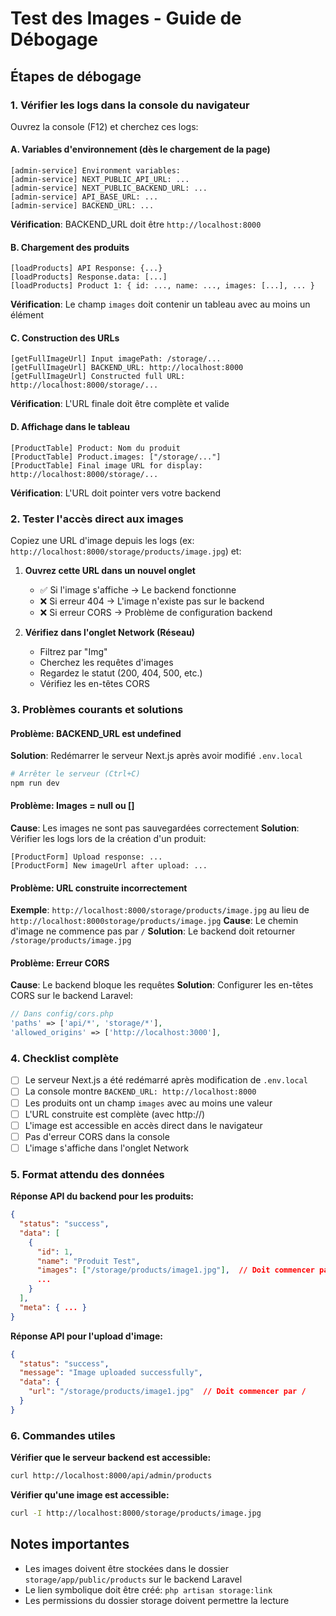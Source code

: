 # Test des Images - Guide de Débogage

## Étapes de débogage

### 1. Vérifier les logs dans la console du navigateur

Ouvrez la console (F12) et cherchez ces logs:

#### A. Variables d'environnement (dès le chargement de la page)
```
[admin-service] Environment variables:
[admin-service] NEXT_PUBLIC_API_URL: ...
[admin-service] NEXT_PUBLIC_BACKEND_URL: ...
[admin-service] API_BASE_URL: ...
[admin-service] BACKEND_URL: ...
```

**Vérification**: BACKEND_URL doit être `http://localhost:8000`

#### B. Chargement des produits
```
[loadProducts] API Response: {...}
[loadProducts] Response.data: [...]
[loadProducts] Product 1: { id: ..., name: ..., images: [...], ... }
```

**Vérification**: Le champ `images` doit contenir un tableau avec au moins un élément

#### C. Construction des URLs
```
[getFullImageUrl] Input imagePath: /storage/...
[getFullImageUrl] BACKEND_URL: http://localhost:8000
[getFullImageUrl] Constructed full URL: http://localhost:8000/storage/...
```

**Vérification**: L'URL finale doit être complète et valide

#### D. Affichage dans le tableau
```
[ProductTable] Product: Nom du produit
[ProductTable] Product.images: ["/storage/..."]
[ProductTable] Final image URL for display: http://localhost:8000/storage/...
```

**Vérification**: L'URL doit pointer vers votre backend

### 2. Tester l'accès direct aux images

Copiez une URL d'image depuis les logs (ex: `http://localhost:8000/storage/products/image.jpg`) et:

1. **Ouvrez cette URL dans un nouvel onglet**
   - ✅ Si l'image s'affiche → Le backend fonctionne
   - ❌ Si erreur 404 → L'image n'existe pas sur le backend
   - ❌ Si erreur CORS → Problème de configuration backend

2. **Vérifiez dans l'onglet Network (Réseau)**
   - Filtrez par "Img"
   - Cherchez les requêtes d'images
   - Regardez le statut (200, 404, 500, etc.)
   - Vérifiez les en-têtes CORS

### 3. Problèmes courants et solutions

#### Problème: BACKEND_URL est undefined
**Solution**: Redémarrer le serveur Next.js après avoir modifié `.env.local`
```bash
# Arrêter le serveur (Ctrl+C)
npm run dev
```

#### Problème: Images = null ou []
**Cause**: Les images ne sont pas sauvegardées correctement
**Solution**: Vérifier les logs lors de la création d'un produit:
```
[ProductForm] Upload response: ...
[ProductForm] New imageUrl after upload: ...
```

#### Problème: URL construite incorrectement
**Exemple**: `http://localhost:8000/storage/products/image.jpg` au lieu de `http://localhost:8000storage/products/image.jpg`
**Cause**: Le chemin d'image ne commence pas par `/`
**Solution**: Le backend doit retourner `/storage/products/image.jpg`

#### Problème: Erreur CORS
**Cause**: Le backend bloque les requêtes
**Solution**: Configurer les en-têtes CORS sur le backend Laravel:
```php
// Dans config/cors.php
'paths' => ['api/*', 'storage/*'],
'allowed_origins' => ['http://localhost:3000'],
```

### 4. Checklist complète

- [ ] Le serveur Next.js a été redémarré après modification de `.env.local`
- [ ] La console montre `BACKEND_URL: http://localhost:8000`
- [ ] Les produits ont un champ `images` avec au moins une valeur
- [ ] L'URL construite est complète (avec http://)
- [ ] L'image est accessible en accès direct dans le navigateur
- [ ] Pas d'erreur CORS dans la console
- [ ] L'image s'affiche dans l'onglet Network

### 5. Format attendu des données

**Réponse API du backend pour les produits:**
```json
{
  "status": "success",
  "data": [
    {
      "id": 1,
      "name": "Produit Test",
      "images": ["/storage/products/image1.jpg"],  // Doit commencer par /
      ...
    }
  ],
  "meta": { ... }
}
```

**Réponse API pour l'upload d'image:**
```json
{
  "status": "success",
  "message": "Image uploaded successfully",
  "data": {
    "url": "/storage/products/image1.jpg"  // Doit commencer par /
  }
}
```

### 6. Commandes utiles

**Vérifier que le serveur backend est accessible:**
```bash
curl http://localhost:8000/api/admin/products
```

**Vérifier qu'une image est accessible:**
```bash
curl -I http://localhost:8000/storage/products/image.jpg
```

## Notes importantes

- Les images doivent être stockées dans le dossier `storage/app/public/products` sur le backend Laravel
- Le lien symbolique doit être créé: `php artisan storage:link`
- Les permissions du dossier storage doivent permettre la lecture
